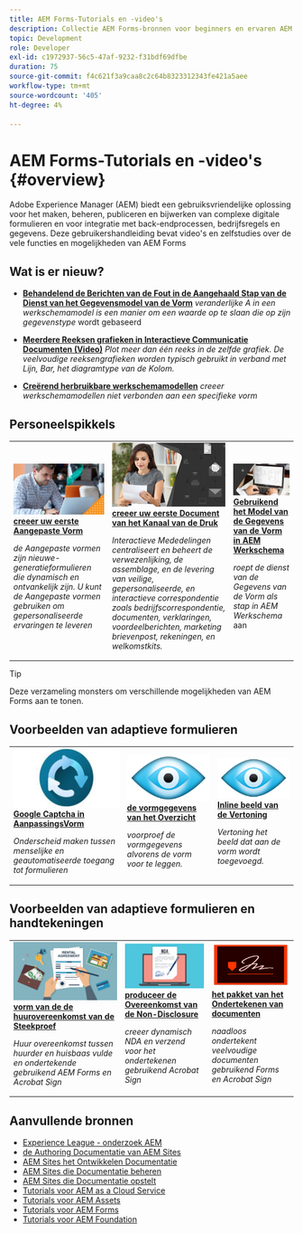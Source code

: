 ```yaml
---
title: AEM Forms-Tutorials en -video's
description: Collectie AEM Forms-bronnen voor beginners en ervaren AEM Forms-ontwikkelaars
topic: Development
role: Developer
exl-id: c1972937-56c5-47af-9232-f31bdf69dfbe
duration: 75
source-git-commit: f4c621f3a9caa8c2c64b8323312343fe421a5aee
workflow-type: tm+mt
source-wordcount: '405'
ht-degree: 4%

---
```


# AEM Forms-Tutorials en -video&#39;s {#overview}

Adobe Experience Manager (AEM) biedt een gebruiksvriendelijke oplossing voor het maken, beheren, publiceren en bijwerken van complexe digitale formulieren en voor integratie met back-endprocessen, bedrijfsregels en gegevens. Deze gebruikershandleiding bevat video&#39;s en zelfstudies over de vele functies en mogelijkheden van AEM Forms

## Wat is er nieuw?

* **[Behandelend de Berichten van de Fout in de Aangehaald Stap van de Dienst van het Gegevensmodel van de Vorm](./adaptive-forms/handling-error-messages-in-invoke-fdm-step.md)**
  *veranderlijke A in een werkschemamodel is een manier om een waarde op te slaan die op zijn gegevenstype* wordt gebaseerd

* **[Meerdere Reeksen grafieken in Interactieve Communicatie Documenten (Video)](./interactive-communications/multiseriescharts.md)**
  *Plot meer dan één reeks in de zelfde grafiek. De veelvoudige reeksengrafieken worden typisch gebruikt in verband met Lijn, Bar, het diagramtype van de Kolom.*

* **[Creërend herbruikbare werkschemamodellen](./adaptive-forms/re-usable-aem-forms-workflow-models-article.md)**
  *creeer werkschemamodellen niet verbonden aan een specifieke vorm*

## Personeelspikkels

<table>
<tr>
  <td>
    <a href="./creating-your-first-adaptive-form/introduction-and-setup.md">
      <img alt="Uw eerste adaptieve formulier maken" src="./assets/afhero.png" />
    </a>
    <div>
      <a href="./creating-your-first-adaptive-form/introduction-and-setup.md">
    <strong> creeer uw eerste Aangepaste Vorm </strong>
    </a>
    </div>
    <p>
    <em> de Aangepaste vormen zijn nieuwe-generatieformulieren die dynamisch en ontvankelijk zijn. U kunt de Aangepaste vormen gebruiken om gepersonaliseerde ervaringen te leveren </em>
    <p>
  </td>
   <td>
    <a href="./ic-print-channel-tutorial/introduction.md">
      <img alt="Uw eerste afdrukkanaaldocument maken" src="./assets/correspondence-management1.png" />
    </a>
    <div>
      <a href="./ic-print-channel-tutorial/introduction.md">
    <strong> creeer uw eerste Document van het Kanaal van de Druk </strong>
    </a>
    </div>
    <p>
    <em> Interactieve Mededelingen centraliseert en beheert de verwezenlijking, de assemblage, en de levering van veilige, gepersonaliseerde, en interactieve correspondentie zoals bedrijfscorrespondentie, documenten, verklaringen, voordeelberichten, marketing brievenpost, rekeningen, en welkomstkits. </em>
    <p>
  </td>
  <td>
    <a href="./adaptive-forms/form-data-model-service-as-step-in-workflow-video-use.md">
      <img alt="Formuliergegevensmodel gebruiken in AEM workflow" src="./assets/fdmlogo.png" />
    </a>
    <div>
      <a href="./adaptive-forms/form-data-model-service-as-step-in-workflow-video-use.md">
    <strong> Gebruikend het Model van de Gegevens van de Vorm in AEM Werkschema </strong>
    </a>
    </div>
    <p>
    <em> roept de dienst van de Gegevens van de Vorm als stap in AEM Werkschema </em> aan
    <p>
  </td>
</tr>
</table>

>[!TIP]
>
>Deze verzameling monsters om verschillende mogelijkheden van AEM Forms aan te tonen.


## Voorbeelden van adaptieve formulieren

<table>
<tr>
  <td>
    <a href="https://experienceleague.adobe.com/docs/experience-manager-learn/getting-started-with-aem-headless/graphql/overview.html">
      <img alt= "Captch in AEM Forms" src="./assets/captcha1.png" />
    </a>
    <div>
      <a href="https://forms.enablementadobe.com/content/forms/af/registerfornewsletter.html">
    <strong> Google Captcha in AanpassingsVorm </strong>
    </a>
    </div>
    <p>
    <em> Onderscheid maken tussen menselijke en geautomatiseerde toegang tot formulieren </em>
    <p>
  </td>
  <td>
    <a href="https://forms.enablementadobe.com/content/dam/formsanddocuments/summaryscreen/jcr:content?wcmmode=disabled">
    <img alt="Voorvertoning formuliergegevens" src="./assets/preview.png" />
    </a>
    <div>
    <a href="https://forms.enablementadobe.com/content/dam/formsanddocuments/summaryscreen/jcr:content?wcmmode=disabled">
    <strong> de vormgegevens van het Overzicht </strong>
    </a>
    </div>
    <p>
    <em> voorproef de vormgegevens alvorens de vorm voor te leggen.</em>
    </p>
  </td>
  <td>
    <a href="https://forms.enablementadobe.com/content/forms/af/addinlineimage.html">
      <img alt=" Inline-afbeelding" src="./assets/preview.png" />
    </a>
     <div>
      <a href="https://forms.enablementadobe.com/content/forms/af/addinlineimage.html">
        <strong> Inline beeld van de Vertoning </strong>
      </a>
    </div>
    <p>
    <em> Vertoning het beeld dat aan de vorm wordt toegevoegd.</em>
    <p>
  </td>
</tr>
</table>

## Voorbeelden van adaptieve formulieren en handtekeningen

<table>
<tr>
  <td>
    <a href="https://forms.enablementadobe.com/content/forms/af/rentalagreement.html">
      <img alt="Verhuurovereenkomst" src="./assets/rental-agreement.png" />
    </a>
    <div>
      <a href="https://forms.enablementadobe.com/content/forms/af/rentalagreement.html">
    <strong> vorm van de de huurovereenkomst van de Steekproef </strong>
    </a>
    </div>
    <p>
    <em> Huur overeenkomst tussen huurder en huisbaas vulde en ondertekende gebruikend AEM Forms en Acrobat Sign </em>
    <p>
  </td>
  <td>
    <a href="https://forms.enablementadobe.com/content/dam/formsanddocuments/ndawizard/jcr:content?wcmmode=disabled">
    <img alt="NDA-overeenkomst" src="./assets/nda1.png" />
    </a>
    <div>
    <a href="https://forms.enablementadobe.com/content/dam/formsanddocuments/ndawizard/jcr:content?wcmmode=disabled">
    <strong> produceer de Overeenkomst van de Non-Disclosure </strong>
    </a>
    </div>
    <p>
    <em> creeer dynamisch NDA en verzend voor het ondertekenen gebruikend Acrobat Sign </em>
    </p>
  </td>
  <td>
    <a href="https://forms.enablementadobe.com/content/dam/formsanddocuments/formsandsigndemo/refinanceform/jcr:content?wcmmode=disabled">
      <img alt="Documentpakket ondertekenen" src="./assets/sign.png" />
    </a>
     <div>
      <a href="https://forms.enablementadobe.com/content/dam/formsanddocuments/formsandsigndemo/refinanceform/jcr:content?wcmmode=disabled">
        <strong> het pakket van het Ondertekenen van documenten </strong>
      </a>
    </div>
    <p>
    <em> naadloos ondertekent veelvoudige documenten gebruikend Forms en Acrobat Sign </em>
    <p>
  </td>
</tr>
</table>




## Aanvullende bronnen

* [ Experience League - onderzoek AEM ](https://experienceleague.adobe.com/#recommended/solutions/experience-manager)
* [ de Authoring Documentatie van AEM Sites ](https://experienceleague.adobe.com/docs/experience-manager-65/authoring/home.html)
* [ AEM Sites het Ontwikkelen Documentatie ](https://experienceleague.adobe.com/docs/experience-manager-65/developing/home.html)
* [ AEM Sites die Documentatie beheren ](https://experienceleague.adobe.com/docs/experience-manager-65/administering/home.html)
* [ AEM Sites die Documentatie opstelt ](https://experienceleague.adobe.com/docs/experience-manager-65/deploying/home.html)
* [Tutorials voor AEM as a Cloud Service](/help/cloud-service/overview.md)
* [Tutorials voor AEM Assets](/help/assets/overview.md)
* [Tutorials voor AEM Forms](/help/forms/overview.md)
* [Tutorials voor AEM Foundation](/help/foundation/overview.md)
